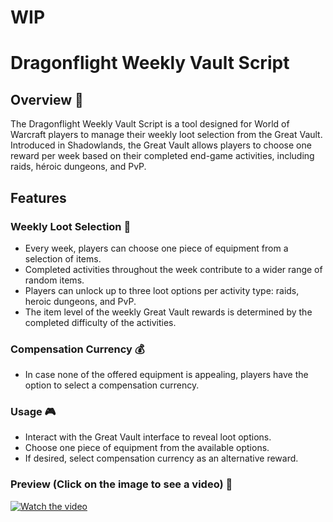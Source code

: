 # WIP

# Dragonflight Weekly Vault Script

## Overview 🐉
The Dragonflight Weekly Vault Script is a tool designed for World of Warcraft players to manage their weekly loot selection from the Great Vault. 
Introduced in Shadowlands, the Great Vault allows players to choose one reward per week based on their completed end-game activities, including raids, héroic dungeons, and PvP.

## Features
### Weekly Loot Selection 🌟
- Every week, players can choose one piece of equipment from a selection of items.
- Completed activities throughout the week contribute to a wider range of random items.
- Players can unlock up to three loot options per activity type: raids, heroic dungeons, and PvP.
- The item level of the weekly Great Vault rewards is determined by the completed difficulty of the activities.

### Compensation Currency 💰
- In case none of the offered equipment is appealing, players have the option to select a compensation currency.

### Usage 🎮
- Interact with the Great Vault interface to reveal loot options.
- Choose one piece of equipment from the available options.
- If desired, select compensation currency as an alternative reward.

### Preview (Click on the image to see a video) 👀
[![Watch the video](https://www.zupimages.net/up/24/06/8vsh.png)]([https://youtu.be/vt5fpE0bzSY](https://www.youtube.com/watch?v=MjqCLP9_PxE)https://www.youtube.com/watch?v=MjqCLP9_PxE)
